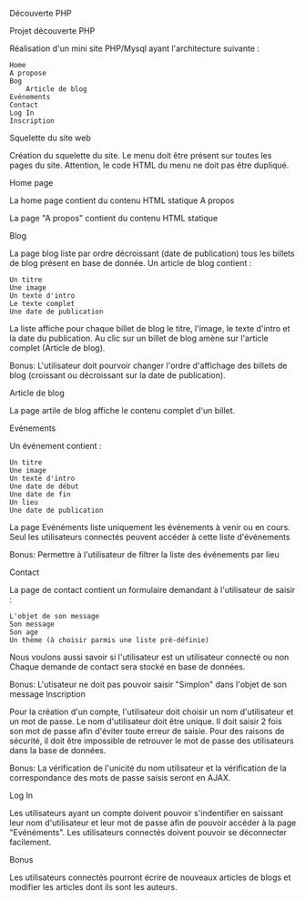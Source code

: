 Découverte PHP

Projet découverte PHP

Réalisation d'un mini site PHP/Mysql ayant l'architecture suivante :

    Home
    A propose
    Bog
        Article de blog
    Evénements
    Contact
    Log In
    Inscription

Squelette du site web

Création du squelette du site. Le menu doit être présent sur toutes les pages du site. Attention, le code HTML du menu ne doit pas être dupliqué.

Home page

La home page contient du contenu HTML statique
A propos

La page "A propos" contient du contenu HTML statique

Blog

La page blog liste par ordre décroissant (date de publication) tous les billets de blog présent en base de donnée. Un article de blog contient :

    Un titre
    Une image
    Un texte d'intro
    Le texte complet
    Une date de publication

La liste affiche pour chaque billet de blog le titre, l'image, le texte d'intro et la date du publication. Au clic sur un billet de blog amène sur l'article complet (Article de blog).

Bonus: L'utilisateur doit pourvoir changer l'ordre d'affichage des billets de blog (croissant ou décroissant sur la date de publication).

Article de blog

La page artile de blog affiche le contenu complet d'un billet.

Evénements

Un événement contient :

    Un titre
    Une image
    Un texte d'intro
    Une date de début
    Une date de fin
    Un lieu
    Une date de publication

La page Evénéments liste uniquement les événements à venir ou en cours. Seul les utilisateurs connectés peuvent accéder à cette liste d'événements

Bonus: Permettre à l'utilisateur de filtrer la liste des événements par lieu

Contact

La page de contact contient un formulaire demandant à l'utilisateur de saisir :

    L'objet de son message
    Son message
    Son age
    Un thème (à choisir parmis une liste pré-définie)

Nous voulons aussi savoir si l'utilisateur est un utilisateur connecté ou non Chaque demande de contact sera stocké en base de données.

Bonus: L'utisateur ne doit pas pouvoir saisir "Simplon" dans l'objet de son message
Inscription

Pour la création d'un compte, l'utilisateur doit choisir un nom d'utilisateur et un mot de passe. Le nom d'utilisateur doit être unique. Il doit saisir 2 fois son mot de passe afin d'éviter toute erreur de saisie. Pour des raisons de sécurité, il doit être impossible de retrouver le mot de passe des utilisateurs dans la base de données.

Bonus: La vérification de l'unicité du nom utilisateur et la vérification de la correspondance des mots de passe saisis seront en AJAX.

Log In

Les utilisateurs ayant un compte doivent pouvoir s'indentifier en saissant leur nom d'utilisateur et leur mot de passe afin de pouvoir accéder à la page "Evénéments". Les utilisateurs connectés doivent pouvoir se déconnecter facilement.

Bonus

Les utilisateurs connectés pourront écrire de nouveaux articles de blogs et modifier les articles dont ils sont les auteurs.
